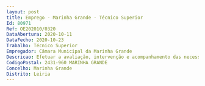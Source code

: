 ```yaml
--- 
layout: post
title: Emprego - Marinha Grande - Técnico Superior
Id: 80971
Ref: OE202010/0320
DataAbertura: 2020-10-11
DataFecho: 2020-10-23
Trabalho: Técnico Superior
Empregador: Câmara Municipal da Marinha Grande
Descricao: Efetuar a avaliação, intervenção e acompanhamento das necessidades sentidas pelas crianças, sendo da responsabilidade das educadoras e dos professores a sinalização das crianças que apresentem dificuldades nas áreas alvo de intervenção da Terapia da Fala  colaborar com o setor da saúde e educação  atuar em conjunto com outros profissionais, como educadores, professores, psicólogos  atuar no âmbito da prevenção até à intervenção direta  consultoria a docentes e educadores  realizar rastreios e intervenção individual e em grupo  realizar ações de sensibilização a professores e educadores sobre as dificuldades de aprendizagem
CodigoPostal: 2431-960 MARINHA GRANDE
Concelho: Marinha Grande
Distrito: Leiria
--- 
```

